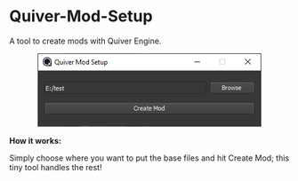 # Quiver-Mod-Setup
A tool to create mods with Quiver Engine.
<p align="center">
  <img src="https://github.com/TobyMaddix/Quiver-Mod-Setup/blob/master/docs/app.png">
</p>
<b>How it works:</b>
<p>Simply choose where you want to put the base files and hit Create Mod; this tiny tool handles the rest!</p>
